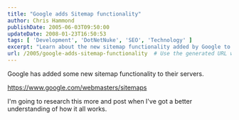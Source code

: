 ```yaml
---
title: "Google adds Sitemap functionality"
author: Chris Hammond
publishDate: 2005-06-03T09:50:00
updateDate: 2008-01-23T16:50:53
tags: [ 'Development', 'DotNetNuke', 'SEO', 'Technology' ]
excerpt: "Learn about the new sitemap functionality added by Google to improve website indexing. Stay tuned for insights on optimizing your sitemap for better SEO results. #GoogleSitemaps #SEO"
url: /2005/google-adds-sitemap-functionality  # Use the generated URL with year
---
```

<P>Google has added some new sitemap functionality to their servers.</P> <P><A href="https://www.google.com/webmasters/sitemaps">https://www.google.com/webmasters/sitemaps</A></P> <P>I'm going to research this more and post when I've got a better understanding of how it all works.</P>


